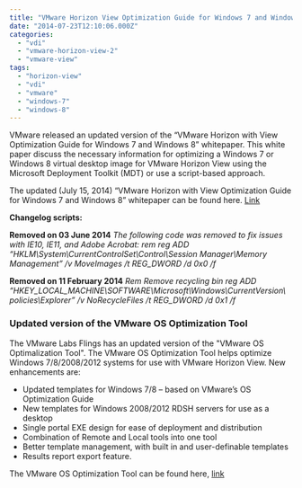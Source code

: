 ```yaml
---
title: "VMware Horizon View Optimization Guide for Windows 7 and Windows 8 white paper update"
date: "2014-07-23T12:10:06.000Z"
categories: 
  - "vdi"
  - "vmware-horizon-view-2"
  - "vmware-view"
tags: 
  - "horizon-view"
  - "vdi"
  - "vmware"
  - "windows-7"
  - "windows-8"
---
```


VMware released an updated version of the “VMware Horizon with View Optimization Guide for Windows 7 and Windows 8” whitepaper. This white paper discuss the necessary information for optimizing a Windows 7 or Windows 8 virtual desktop image for VMware Horizon View using the Microsoft Deployment Toolkit (MDT) or use a script-based approach.

The updated (July 15, 2014) “VMware Horizon with View Optimization Guide for Windows 7 and Windows 8” whitepaper can be found here. [Link](https://www.vmware.com/resources/techresources/10157?utm_content=buffer99b4d&utm_medium=social&utm_source=twitter.com&utm_campaign=buffer)

**Changelog scripts:**

**Removed on 03 June 2014** _The following code was removed to fix issues with IE10, IE11, and Adobe Acrobat: rem reg ADD “HKLM\\System\\CurrentControlSet\\Control\\Session Manager\\Memory Management” /v MoveImages /t REG\_DWORD /d 0x0 /f_

**Removed on 11 February 2014** _Rem Remove recycling bin_ _reg ADD “HKEY\_LOCAL\_MACHINE\\SOFTWARE\\Microsoft\\Windows\\CurrentVersion\\ policies\\Explorer” /v NoRecycleFiles /t REG\_DWORD /d 0x1 /f_

### **Updated version of the VMware OS Optimization Tool**

The VMware Labs Flings has an updated version of the "VMware OS Optimalization Tool". The VMware OS Optimization Tool helps optimize Windows 7/8/2008/2012 systems for use with VMware Horizon View. New enhancements are:

- Updated templates for Windows 7/8 – based on VMware’s OS Optimization Guide
- New templates for Windows 2008/2012 RDSH servers for use as a desktop
- Single portal EXE design for ease of deployment and distribution
- Combination of Remote and Local tools into one tool
- Better template management, with built in and user-definable templates
- Results report export feature.

The VMware OS Optimization Tool can be found here, [link](https://labs.vmware.com/flings/vmware-os-optimization-tool)
